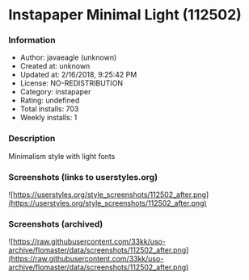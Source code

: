 # Instapaper Minimal Light (112502)

### Information
- Author: javaeagle (unknown)
- Created at: unknown
- Updated at: 2/16/2018, 9:25:42 PM
- License: NO-REDISTRIBUTION
- Category: instapaper
- Rating: undefined
- Total installs: 703
- Weekly installs: 1


### Description
Minimalism style with light fonts


### Screenshots (links to userstyles.org)
![https://userstyles.org/style_screenshots/112502_after.png](https://userstyles.org/style_screenshots/112502_after.png)


### Screenshots (archived)
![https://raw.githubusercontent.com/33kk/uso-archive/flomaster/data/screenshots/112502_after.png](https://raw.githubusercontent.com/33kk/uso-archive/flomaster/data/screenshots/112502_after.png)
